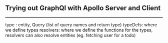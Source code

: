 ## Trying out GraphQl with Apollo Server and Client

---

type : entity, Query (list of query names and return type)
typeDefs: where we define types
resolvers: where we define the functions for the types, resolvers can also resolve entities (eg. fetching user for a todo)
